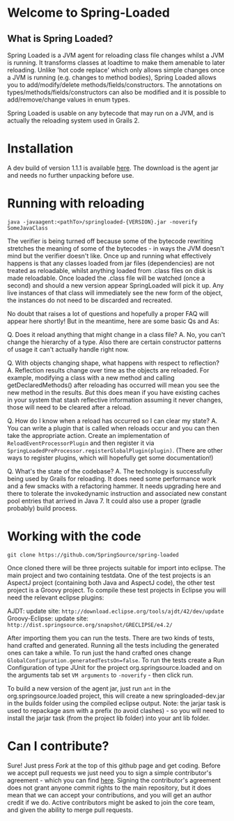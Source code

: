 # Welcome to Spring-Loaded

## What is Spring Loaded?

Spring Loaded is a JVM agent for reloading class file changes whilst a JVM is running.  It transforms
classes at loadtime to make them amenable to later reloading. Unlike 'hot code replace' which only allows
simple changes once a JVM is running (e.g. changes to method bodies), Spring Loaded allows you
to add/modify/delete methods/fields/constructors. The annotations on types/methods/fields/constructors
can also be modified and it is possible to add/remove/change values in enum types.

Spring Loaded is usable on any bytecode that may run on a JVM, and is actually the reloading system
used in Grails 2.

# Installation

A dev build of version 1.1.1 is available [here](https://github.com/downloads/SpringSource/spring-loaded/springloaded-1.1.1-dev.jar). The download is the agent jar and needs no further unpacking before use.

# Running with reloading

	java -javaagent:<pathTo>/springloaded-{VERSION}.jar -noverify SomeJavaClass

The verifier is being turned off because some of the bytecode rewriting stretches the meaning of
some of the bytecodes - in ways the JVM doesn't mind but the verifier doesn't like.  Once up and
running what effectively happens is that any classes loaded from jar files (dependencies) are not
treated as reloadable, whilst anything loaded from .class files on disk is made reloadable. Once
loaded the .class file will be watched (once a second) and should a new version appear
SpringLoaded will pick it up. Any live instances of that class will immediately see the new form
of the object, the instances do not need to be discarded and recreated.

No doubt that raises a lot of questions and hopefully a proper FAQ will appear here shortly! But in
the meantime, here are some basic Qs and As:

Q. Does it reload anything that might change in a class file?
A. No, you can't change the hierarchy of a type. Also there are certain constructor patterns of
usage it can't actually handle right now.

Q. With objects changing shape, what happens with respect to reflection?
A. Reflection results change over time as the objects are reloaded.  For example, modifying a class
with a new method and calling getDeclaredMethods() after reloading has occurred will mean you see
the new method in the results. *But* this does mean if you have existing caches in your system
that stash reflective information assuming it never changes, those will need to be cleared
after a reload.

Q. How do I know when a reload has occurred so I can clear my state?
A. You can write a plugin that is called when reloads occur and you can then take the appropriate
action.  Create an implementation of `ReloadEventProcessorPlugin` and then register it via
`SpringLoadedPreProcessor.registerGlobalPlugin(plugin)`. (There are other ways to register plugins,
which will hopefully get some documentation!)

Q. What's the state of the codebase?
A. The technology is successfully being used by Grails for reloading. It does need some performance
work and a few smacks with a refactoring hammer. It needs upgrading here and there to tolerate
the invokedynamic instruction and associated new constant pool entries that arrived in Java 7.
It could also use a proper (gradle probably) build process.

# Working with the code

	git clone https://github.com/SpringSource/spring-loaded

Once cloned there will be three projects suitable for import into eclipse. The main project and
two containing testdata. One of the test projects is an AspectJ project (containing both Java
and AspectJ code), the other test project is a Groovy project. To compile these test projects
in Eclipse you will need the relevant eclipse plugins:

AJDT: update site: `http://download.eclipse.org/tools/ajdt/42/dev/update`
Groovy-Eclipse: update site: `http://dist.springsource.org/snapshot/GRECLIPSE/e4.2/`

After importing them you can run the tests.  There are two kinds of tests, hand crafted and
generated.  Running all the tests including the generated ones can take a while.
To run just the hand crafted ones change `GlobalConfiguration.generatedTestsOn=false`.  To run the
tests create a Run Configuration of type JUnit for the project org.springsource.loaded and on the
arguments tab set `VM arguments` to `-noverify` - then click run.

To build a new version of the agent jar, just run `ant` in the org.springsource.loaded project,
this will create a new springloaded-dev.jar in the builds folder using the compiled eclipse
output. Note: the jarjar task is used to repackage asm with a prefix (to avoid clashes) -
so you will need to install the jarjar task (from the project lib folder) into your ant lib folder.

# Can I contribute?

Sure! Just press *Fork* at the top of this github page and get coding. Before we accept pull
requests we just need you to sign a simple contributor's agreement - which you can find
[here](https://support.springsource.com/spring_committer_signup). Signing the contributor's
agreement does not grant anyone commit rights to the main repository, but it does mean that we
can accept your contributions, and you will get an author credit if we do. Active contributors
might be asked to join the core team, and given the ability to merge pull requests.
